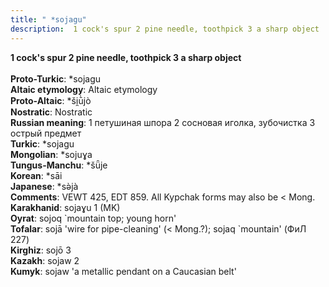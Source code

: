 ```yaml
---
title: " *sojagu"
description:  1 cock's spur 2 pine needle, toothpick 3 a sharp object
---
```

<p data-pagefind-weight="0.5">
<strong> 1 cock's spur 2 pine needle, toothpick 3 a sharp object</strong><br><br>
<strong>Proto-Turkic</strong>:  *sojagu<br>
<strong>Altaic etymology</strong>:  Altaic etymology<br>
<strong> Proto-Altaic</strong>:  *ši̯ū̀jò<br>
<strong>Nostratic</strong>:  Nostratic<br>
<strong>Russian meaning</strong>:  1 петушиная шпора 2 сосновая иголка, зубочистка 3 острый предмет<br>
<strong>Turkic</strong>:  *sojagu<br>
<strong>Mongolian</strong>:  *sojuɣa<br>
<strong>Tungus-Manchu</strong>:  *šǖje<br>
<strong>Korean</strong>:  *sāi<br>
<strong>Japanese</strong>:  *sǝ̀jà<br>
<strong>Comments</strong>:  VEWT 425, EDT 859. All Kypchak forms may also be < Mong.<br>
<strong>Karakhanid</strong>:  sojaɣu 1 (MK)<br>
<strong>Oyrat</strong>:  sojoq `mountain top; young horn'<br>
<strong>Tofalar</strong>:  sojā 'wire for pipe-cleaning' (< Mong.?); sojaq `mountain' (ФиЛ 227)<br>
<strong>Kirghiz</strong>:  sojō 3<br>
<strong>Kazakh</strong>:  sojaw 2<br>
<strong>Kumyk</strong>:  sojaw 'a metallic pendant on a Caucasian belt'<br>

</p>
